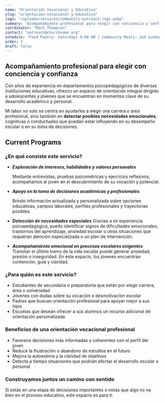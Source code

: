 ```yaml
---
name: "Orientación Vocacional y Educativa"
slug: "orientacion-vocacional-y-educativa"
logo: "/uploads/services/community-outreach-logo.webp"
summary: "Acompañamiento profesional para elegir con conciencia y confianza"
coordinator: "Mark Thompson"
contact: "outreach@churchname.org"
schedule: "Food Pantry: Saturdays 9:00 AM | Community Meals: 2nd Sunday monthly"
order: 3
draft: false
---
```


## Acompañamiento profesional para elegir con conciencia y confianza

Con años de experiencia en departamentos psicopedagógicos de diversas instituciones
educativas, ofrezco un espacio de orientación integral dirigido a adolescentes y jóvenes que
se encuentran en momentos clave de su desarrollo académico y personal.

Mi labor no solo se centra en ayudarles a elegir una carrera o área profesional, sino también
en **detectar posibles necesidades emocionales**, cognitivas o conductuales que
puedan estar influyendo en su desempeño escolar o en su toma de decisiones.

## Current Programs

### ¿En qué consiste este servicio?

- **_Exploración de intereses, habilidades y valores personales_**

  Mediante entrevistas, pruebas psicométricas y ejercicios reflexivos, acompañamos al joven
  en el descubrimiento de su vocación y potencial.

- **_Apoyo en la toma de decisiones académicas y profesionales_**

  Brindo información actualizada y personalizada sobre opciones educativas, campos
  laborales, perfiles profesionales y trayectorias posibles.

- **_Detección de necesidades especiales_**
  Gracias a mi experiencia psicopedagógica, puedo identificar signos de dificultades
  emocionales, trastornos del aprendizaje, ansiedad escolar u otras situaciones que requieran
  atención especializada o un plan de intervención.

- **_Acompañamiento emocional en procesos escolares exigentes_**
  Transitar el último tramo de la vida escolar puede generar ansiedad, presión o inseguridad.
  En este espacio, los jóvenes encuentran contención, guía y claridad.

### ¿Para quién es este servicio?

- Estudiantes de secundaria o preparatoria que están por elegir carrera, área o universidad
- Jóvenes con dudas sobre su vocación o desmotivación escolar
- Padres que buscan orientación profesional para apoyar mejor a sus hijos
- Escuelas que desean ofrecer a sus alumnos un recurso adicional de orientación
  personalizada

### Beneficios de una orientación vocacional profesional

- Favorece decisiones más informadas y coherentes con el perfil del joven
- Reduce la frustración o abandono de estudios en el futuro
- Mejora la autoestima y la claridad de objetivos
- Detecta a tiempo situaciones que podrían afectar el desarrollo escolar o personal

### Construyamos juntos un camino con sentido

Si estás en una etapa de decisiones importantes o notas que algo no va bien en el proceso
educativo, este espacio es para ti.
